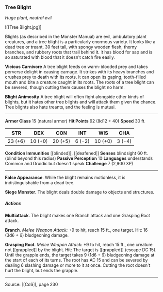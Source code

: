 ### Tree Blight
_Huge plant, neutral evil_

![[Tree Blight.jpg]]

Blights (as described in the Monster Manual) are evil, ambulatory plant creatures, and a tree blight is a particularly enormous variety. It looks like a dead tree or treant, 30 feet tall, with spongy wooden flesh, thorny branches, and rubbery roots that trail behind it. It has blood for sap and is so saturated with blood that it doesn't catch fire easily.

**Vicious Carnivore** A tree blight feeds on warm-blooded prey and takes perverse delight in causing carnage. It strikes with its heavy branches and crushes prey to death with its roots. It can open its gaping, tooth-filled mouth and bite a creature caught in its roots. The roots of a tree blight can be severed, though cutting them causes the blight no harm.


**Blight Animosity** A tree blight will often fight alongside other kinds of blights, but it hates other tree blights and will attack them given the chance. Tree blights also hate treants, and the feeling is mutual.







---

**Armor Class** 15 (natural armor)
**Hit Points** 92 (8d12 + 40)
**Speed** 30 ft.

| STR     | DEX     | CON     | INT     | WIS     | CHA     |
|---------|---------|---------|---------|---------|---------|
| 23 (+6) | 10 (+0) | 20 (+5) | 6 (-2) | 10 (+0) | 3 (-4) |

**Condition Immunities** [[blinded]], [[deafened]]
**Senses** blindsight 60 ft. (blind beyond this radius)
**Passive Perception** 10
**Languages** understands Common and Druidic but doesn't speak
**Challenge** 7 (2,900 XP)

---

**False Appearance**. While the blight remains motionless, it is indistinguishable from a dead tree.

**Siege Monster**. The blight deals double damage to objects and structures.

##### Actions
**Multiattack**. The blight makes one Branch attack and one Grasping Root attack.

**Branch**. _Melee Weapon Attack:_ +9 to hit, reach 15 ft., one target. Hit: 16 (3d6 + 6) bludgeoning damage.

**Grasping Root**. _Melee Weapon Attack:_ +9 to hit, reach 15 ft., one creature not [[grappled]] by the blight. Hit: The target is [[grappled]] (escape DC 15). Until the grapple ends, the target takes 9 (1d6 + 6) bludgeoning damage at the start of each of its turns. The root has AC 15 and can be severed by dealing 6 slashing damage or more to it at once. Cutting the root doesn't hurt the blight, but ends the grapple.


---

Source: [[CoS]], page 230